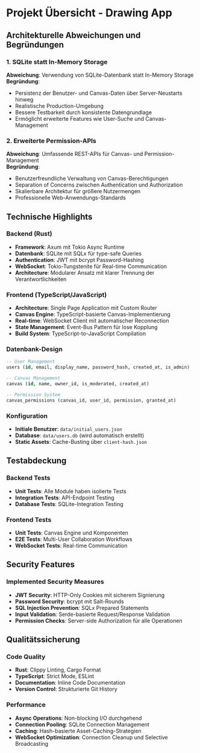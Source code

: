 # Projekt Übersicht - Drawing App

## Architekturelle Abweichungen und Begründungen

### 1. SQLite statt In-Memory Storage
**Abweichung**: Verwendung von SQLite-Datenbank statt In-Memory Storage  
**Begründung**: 
- Persistenz der Benutzer- und Canvas-Daten über Server-Neustarts hinweg
- Realistische Production-Umgebung
- Bessere Testbarkeit durch konsistente Datengrundlage
- Ermöglicht erweiterte Features wie User-Suche und Canvas-Management

### 2. Erweiterte Permission-APIs
**Abweichung**: Umfassende REST-APIs für Canvas- und Permission-Management  
**Begründung**:
- Benutzerfreundliche Verwaltung von Canvas-Berechtigungen
- Separation of Concerns zwischen Authentication und Authorization
- Skalierbare Architektur für größere Nutzermengen
- Professionelle Web-Anwendungs-Standards



## Technische Highlights

### Backend (Rust)
- **Framework**: Axum mit Tokio Async Runtime
- **Datenbank**: SQLite mit SQLx für type-safe Queries
- **Authentication**: JWT mit bcrypt Password-Hashing
- **WebSocket**: Tokio-Tungstenite für Real-time Communication
- **Architecture**: Modularer Ansatz mit klarer Trennung der Verantwortlichkeiten

### Frontend (TypeScript/JavaScript)
- **Architecture**: Single Page Application mit Custom Router
- **Canvas Engine**: TypeScript-basierte Canvas-Implementierung
- **Real-time**: WebSocket Client mit automatischer Reconnection
- **State Management**: Event-Bus Pattern für lose Kopplung
- **Build System**: TypeScript-to-JavaScript Compilation

### Datenbank-Design
```sql
-- User Management
users (id, email, display_name, password_hash, created_at, is_admin)

-- Canvas Management  
canvas (id, name, owner_id, is_moderated, created_at)

-- Permission System
canvas_permissions (canvas_id, user_id, permission, granted_at)
```

### Konfiguration
- **Initiale Benutzer**: `data/initial_users.json`
- **Database**: `data/users.db` (wird automatisch erstellt)
- **Static Assets**: Cache-Busting über `client-hash.json`

## Testabdeckung



### Backend Tests
- **Unit Tests**: Alle Module haben isolierte Tests
- **Integration Tests**: API-Endpoint Testing
- **Database Tests**: SQLite-Integration Testing

### Frontend Tests  
- **Unit Tests**: Canvas Engine und Komponenten
- **E2E Tests**: Multi-User Collaboration Workflows
- **WebSocket Tests**: Real-time Communication

## Security Features

### Implemented Security Measures
- **JWT Security**: HTTP-Only Cookies mit sicherem Signierung
- **Password Security**: bcrypt mit Salt-Rounds
- **SQL Injection Prevention**: SQLx Prepared Statements  
- **Input Validation**: Serde-basierte Request/Response Validation
- **Permission Checks**: Server-side Authorization für alle Operationen

## Qualitätssicherung

### Code Quality
- **Rust**: Clippy Linting, Cargo Format
- **TypeScript**: Strict Mode, ESLint
- **Documentation**: Inline Code Documentation
- **Version Control**: Strukturierte Git History

### Performance
- **Async Operations**: Non-blocking I/O durchgehend
- **Connection Pooling**: SQLite Connection Management
- **Caching**: Hash-basierte Asset-Caching-Strategien
- **WebSocket Optimization**: Connection Cleanup und Selective Broadcasting


